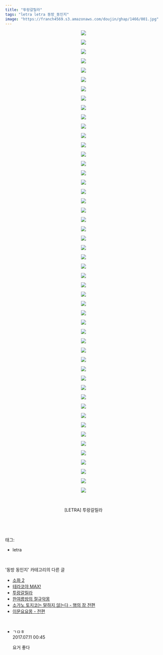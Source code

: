 ```yaml
---
title: "투랑갈릴라"
tags: "letra letra 동방_동인지"
image: "https://franch4569.s3.amazonaws.com/doujin/ghap/1466/001.jpg"
---
```

<div class="article">
<p style="text-align: center; clear: none; float: none;"><img src="{{ site.imgserver2 }}/ghap/1466/001.jpg"/></p>
<p style="text-align: center; clear: none; float: none;"><img src="{{ site.imgserver2 }}/ghap/1466/002.jpg"/></p>
<p style="text-align: center; clear: none; float: none;"><img src="{{ site.imgserver2 }}/ghap/1466/003.jpg"/></p>
<p style="text-align: center; clear: none; float: none;"><img src="{{ site.imgserver2 }}/ghap/1466/004.jpg"/></p>
<p style="text-align: center; clear: none; float: none;"><img src="{{ site.imgserver2 }}/ghap/1466/005.jpg"/></p>
<p style="text-align: center; clear: none; float: none;"><img src="{{ site.imgserver2 }}/ghap/1466/006.jpg"/></p>
<p style="text-align: center; clear: none; float: none;"><img src="{{ site.imgserver2 }}/ghap/1466/007.jpg"/></p>
<p style="text-align: center; clear: none; float: none;"><img src="{{ site.imgserver2 }}/ghap/1466/008.jpg"/></p>
<p style="text-align: center; clear: none; float: none;"><img src="{{ site.imgserver2 }}/ghap/1466/009.jpg"/></p>
<p style="text-align: center; clear: none; float: none;"><img src="{{ site.imgserver2 }}/ghap/1466/010.jpg"/></p>
<p style="text-align: center; clear: none; float: none;"><img src="{{ site.imgserver2 }}/ghap/1466/011.jpg"/></p>
<p style="text-align: center; clear: none; float: none;"><img src="{{ site.imgserver2 }}/ghap/1466/012.jpg"/></p>
<p style="text-align: center; clear: none; float: none;"><img src="{{ site.imgserver2 }}/ghap/1466/013.jpg"/></p>
<p style="text-align: center; clear: none; float: none;"><img src="{{ site.imgserver2 }}/ghap/1466/014.jpg"/></p>
<p style="text-align: center; clear: none; float: none;"><img src="{{ site.imgserver2 }}/ghap/1466/015.jpg"/></p>
<p style="text-align: center; clear: none; float: none;"><img src="{{ site.imgserver2 }}/ghap/1466/016.jpg"/></p>
<p style="text-align: center; clear: none; float: none;"><img src="{{ site.imgserver2 }}/ghap/1466/017.jpg"/></p>
<p style="text-align: center; clear: none; float: none;"><img src="{{ site.imgserver2 }}/ghap/1466/018.jpg"/></p>
<p style="text-align: center; clear: none; float: none;"><img src="{{ site.imgserver2 }}/ghap/1466/019.jpg"/></p>
<p style="text-align: center; clear: none; float: none;"><img src="{{ site.imgserver2 }}/ghap/1466/020.jpg"/></p>
<p style="text-align: center; clear: none; float: none;"><img src="{{ site.imgserver2 }}/ghap/1466/021.jpg"/></p>
<p style="text-align: center; clear: none; float: none;"><img src="{{ site.imgserver2 }}/ghap/1466/022.jpg"/></p>
<p style="text-align: center; clear: none; float: none;"><img src="{{ site.imgserver2 }}/ghap/1466/023.jpg"/></p>
<p style="text-align: center; clear: none; float: none;"><img src="{{ site.imgserver2 }}/ghap/1466/024.jpg"/></p>
<p style="text-align: center; clear: none; float: none;"><img src="{{ site.imgserver2 }}/ghap/1466/025.jpg"/></p>
<p style="text-align: center; clear: none; float: none;"><img src="{{ site.imgserver2 }}/ghap/1466/026.jpg"/></p>
<p style="text-align: center; clear: none; float: none;"><img src="{{ site.imgserver2 }}/ghap/1466/027.jpg"/></p>
<p style="text-align: center; clear: none; float: none;"><img src="{{ site.imgserver2 }}/ghap/1466/028.jpg"/></p>
<p style="text-align: center; clear: none; float: none;"><img src="{{ site.imgserver2 }}/ghap/1466/029.jpg"/></p>
<p style="text-align: center; clear: none; float: none;"><img src="{{ site.imgserver2 }}/ghap/1466/030.jpg"/></p>
<p style="text-align: center; clear: none; float: none;"><img src="{{ site.imgserver2 }}/ghap/1466/031.jpg"/></p>
<p style="text-align: center; clear: none; float: none;"><img src="{{ site.imgserver2 }}/ghap/1466/032.jpg"/></p>
<p style="text-align: center; clear: none; float: none;"><img src="{{ site.imgserver2 }}/ghap/1466/033.jpg"/></p>
<p style="text-align: center; clear: none; float: none;"><img src="{{ site.imgserver2 }}/ghap/1466/034.jpg"/></p>
<p style="text-align: center; clear: none; float: none;"><img src="{{ site.imgserver2 }}/ghap/1466/035.jpg"/></p>
<p style="text-align: center; clear: none; float: none;"><img src="{{ site.imgserver2 }}/ghap/1466/036.jpg"/></p>
<p style="text-align: center; clear: none; float: none;"><img src="{{ site.imgserver2 }}/ghap/1466/037.jpg"/></p>
<p style="text-align: center; clear: none; float: none;"><img src="{{ site.imgserver2 }}/ghap/1466/038.jpg"/></p>
<p style="text-align: center; clear: none; float: none;"><img src="{{ site.imgserver2 }}/ghap/1466/039.jpg"/></p>
<p style="text-align: center; clear: none; float: none;"><img src="{{ site.imgserver2 }}/ghap/1466/040.jpg"/></p>
<p style="text-align: center; clear: none; float: none;"><img src="{{ site.imgserver2 }}/ghap/1466/041.jpg"/></p>
<p style="text-align: center; clear: none; float: none;"><img src="{{ site.imgserver2 }}/ghap/1466/042.jpg"/></p>
<p style="text-align: center; clear: none; float: none;"><img src="{{ site.imgserver2 }}/ghap/1466/043.jpg"/></p>
<p style="text-align: center; clear: none; float: none;"><img src="{{ site.imgserver2 }}/ghap/1466/044.jpg"/></p>
<p style="text-align: center; clear: none; float: none;"><img src="{{ site.imgserver2 }}/ghap/1466/045.jpg"/></p>
<p style="text-align: center; clear: none; float: none;"><img src="{{ site.imgserver2 }}/ghap/1466/046.jpg"/></p>
<p style="text-align: center; clear: none; float: none;"><img src="{{ site.imgserver2 }}/ghap/1466/047.jpg"/></p>
<p style="text-align: center; clear: none; float: none;"><img src="{{ site.imgserver2 }}/ghap/1466/048.jpg"/></p>
<p style="text-align: center; clear: none; float: none;"><img src="{{ site.imgserver2 }}/ghap/1466/049.jpg"/></p>
<p style="text-align: center; clear: none; float: none;"><img src="{{ site.imgserver2 }}/ghap/1466/050.jpg"/></p>
<p style="text-align: center; clear: none; float: none;"><br/></p>
<p style="text-align: center; clear: none; float: none;">[LETRA] 투랑갈릴라</p>
<p><br/></p>
</div><br/>
<div class="tagTrail">
<p>태그: </p>
<ul>
<li>letra</li>
</ul>
</div><br/>
<div class="another">
<p>'동방 동인지' 카테고리의 다른 글</p>
<ul>
<li><a href="/ghap_1468">소화 2</a></li>
<li><a href="/ghap_1467">테라코야 MAX!</a></li>
<li><a href="/ghap_1466">투랑갈릴라</a></li>
<li><a href="/ghap_1465">한여름밤의 절규악몽</a></li>
<li><a href="/ghap_1464">소가노 토지코는 말하지 않는다 - 행의 장 전편</a></li>
<li><a href="/ghap_1462">이문요요몽 - 전편</a></li>
</ul>
</div><br/>
<div class="cb_module cb_fluid">
<div class="cb_wrt cb_profile">
<div class="comment">
<ul>
<li class="cb_thumb_off" id="comment15033346">
<div class="cb_comment_area">
<div class="cb_info_area">
<div class="cb_section">
<span class="cb_nick_name">ㄱㅁㅎ</span>
</div>
<div class="cb_section">
<span class="cb_date">2017.07.11 00:45 </span>
</div>
</div>
<div class="cb_dsc_comment">
<p class="cb_dsc">
											요거 좋다
										</p>
</div>
</div></li>
</ul>
</div>
</div><!-- commentList close -->
</div><br/>
